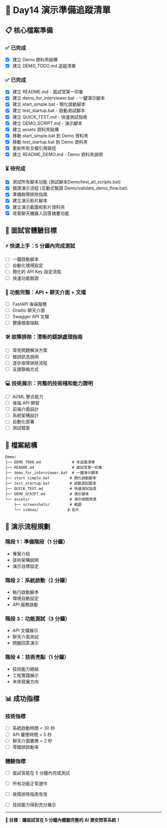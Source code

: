 # 🎯 Day14 演示準備追蹤清單

## 📋 核心檔案準備

### ✅ 已完成
- [x] 建立 Demo 資料夾結構
- [x] 建立 DEMO_TODO.md 追蹤清單

### ✅ 已完成
- [x] 建立 README.md - 面試官第一印象
- [x] 建立 demo_for_interviewer.bat - 一鍵演示腳本
- [x] 建立 start_simple.bat - 簡化啟動腳本
- [x] 建立 test_startup.bat - 啟動測試腳本
- [x] 建立 QUICK_TEST.md - 快速測試指南
- [x] 建立 DEMO_SCRIPT.md - 演示腳本
- [x] 建立 assets 資料夾結構
- [x] 移動 start_simple.bat 到 Demo 資料夾
- [x] 移動 test_startup.bat 到 Demo 資料夾
- [x] 更新所有文檔引用路徑
- [x] 建立 README_DEMO.md - Demo 資料夾說明

### ⏳ 待完成
- [x] 測試所有腳本功能 (測試腳本Demo/test_all_scripts.bat)
- [x] 驗證演示流程 (互動式驗證 Demo/validate_demo_flow.bat)
- [x] 準備故障排除指南
- [x] 建立演示影片腳本
- [x] 建立演示截圖和影片資料夾
- [x] 改善聊天機器人回答摘要功能

## 🎯 面試官體驗目標

### ⚡ 快速上手：5 分鐘內完成測試
- [ ] 一鍵啟動腳本
- [ ] 自動化環境設定
- [ ] 簡化的 API Key 設定流程
- [ ] 快速功能驗證

### 🔧 功能完整：API + 聊天介面 + 文檔
- [ ] FastAPI 後端服務
- [ ] Gradio 聊天介面
- [ ] Swagger API 文檔
- [ ] 健康檢查端點

### 🛠️ 故障排除：清晰的錯誤處理指南
- [ ] 常見問題解決方案
- [ ] 錯誤訊息說明
- [ ] 逐步故障排除流程
- [ ] 支援聯絡方式

### 💻 技術展示：完整的技術棧和能力證明
- [ ] AI/ML 整合能力
- [ ] 後端 API 開發
- [ ] 前端介面設計
- [ ] 系統架構設計
- [ ] 自動化部署
- [ ] 測試框架

## 📁 檔案結構

```
Demo/
├── DEMO_TODO.md              # 本追蹤清單
├── README.md                 # 面試官第一印象
├── demo_for_interviewer.bat  # 一鍵演示腳本
├── start_simple.bat         # 簡化啟動腳本
├── test_startup.bat         # 啟動測試腳本
├── QUICK_TEST.md            # 快速測試指南
├── DEMO_SCRIPT.md           # 演示腳本
└── assets/                  # 演示相關資源
    ├── screenshots/         # 截圖
    └── videos/             # 影片
```

## 🚀 演示流程規劃

### 階段 1：準備階段（1 分鐘）
- 專案介紹
- 技術架構說明
- 演示目標設定

### 階段 2：系統啟動（2 分鐘）
- 執行啟動腳本
- 環境自動設定
- API 服務啟動

### 階段 3：功能測試（3 分鐘）
- API 文檔展示
- 聊天介面測試
- 問題回答演示

### 階段 4：技術亮點（1 分鐘）
- 技術能力總結
- 工程實踐展示
- 未來發展方向

## 📊 成功指標

### 技術指標
- [ ] 系統啟動時間 < 30 秒
- [ ] API 響應時間 < 5 秒
- [ ] 聊天介面響應 < 2 秒
- [ ] 零錯誤啟動率

### 體驗指標
- [ ] 面試官能在 5 分鐘內完成測試
- [ ] 所有功能正常運作
- [ ] 故障排除指南有效
- [ ] 技術能力得到充分展示


---

**🎯 目標：讓面試官在 5 分鐘內體驗完整的 AI 資安問答系統！** 